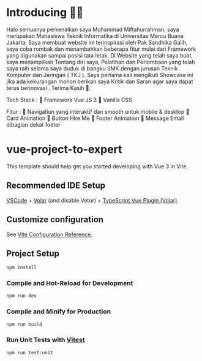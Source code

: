 # Introducing 👋👋 

Halo semuanya perkenalkan saya Muhammad Miftahurrahman, saya merupakan Mahasiswa Teknik Informatika di Universitas Mercu Buana Jakarta.
Saya membuat website ini terinspirasi oleh Pak Sandhika Galih, saya coba rombak dan menambahkan beberapa fitur mulai dari Framework yang digunakan 
sampai posisi tata letak.
Di Website yang telah saya buat, saya menampilkan Tentang diri saya, Pelatihan dan Perlombaan yang telah saya raih selama saya duduk di bangku
SMK dengan jurusan Teknik Komputer dan Jaringan ( TKJ ).
Saya pertama kali mengikuti Showcase ini jika ada kekurangan mohon berikan saya Kritik dan Saran agar saya dapat terus berinovasi .
Terima Kasih 🙏.

Tech Stack :
  🌟 Framework Vue JS 3
  🌟 Vanilla CSS

Fitur :
  📍 Navigation yang interaktif dan smooth untuk mobile & desktop
  📍 Card Animation
  📍 Button Hire Me
  📍 Footer Animation
  📍 Message Email dibagian dekat footer


# vue-project-to-expert

This template should help get you started developing with Vue 3 in Vite.

## Recommended IDE Setup

[VSCode](https://code.visualstudio.com/) + [Volar](https://marketplace.visualstudio.com/items?itemName=Vue.volar) (and disable Vetur) + [TypeScript Vue Plugin (Volar)](https://marketplace.visualstudio.com/items?itemName=Vue.vscode-typescript-vue-plugin).

## Customize configuration

See [Vite Configuration Reference](https://vitejs.dev/config/).

## Project Setup

```sh
npm install
```

### Compile and Hot-Reload for Development

```sh
npm run dev
```

### Compile and Minify for Production

```sh
npm run build
```

### Run Unit Tests with [Vitest](https://vitest.dev/)

```sh
npm run test:unit
```
